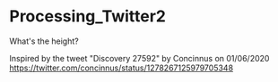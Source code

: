 # Processing_Twitter2
What's the height?

Inspired by the tweet "Discovery 27592" by Concinnus on 01/06/2020
https://twitter.com/concinnus/status/1278267125979705348
